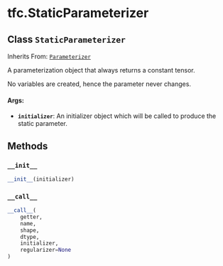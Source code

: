 <div itemscope itemtype="http://developers.google.com/ReferenceObject">
<meta itemprop="name" content="tfc.StaticParameterizer" />
<meta itemprop="property" content="__call__"/>
<meta itemprop="property" content="__init__"/>
</div>

# tfc.StaticParameterizer

## Class `StaticParameterizer`

Inherits From: [`Parameterizer`](../tfc/Parameterizer.md)

A parameterization object that always returns a constant tensor.

No variables are created, hence the parameter never changes.

#### Args:

* <b>`initializer`</b>: An initializer object which will be called to produce the
    static parameter.

## Methods

<h3 id="__init__"><code>__init__</code></h3>

``` python
__init__(initializer)
```



<h3 id="__call__"><code>__call__</code></h3>

``` python
__call__(
    getter,
    name,
    shape,
    dtype,
    initializer,
    regularizer=None
)
```





